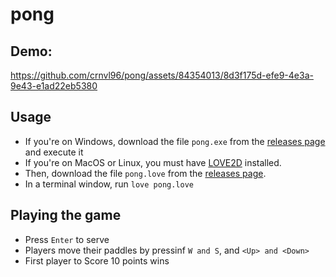 # pong

## Demo:

https://github.com/crnvl96/pong/assets/84354013/8d3f175d-efe9-4e3a-9e43-e1ad22eb5380

## Usage

- If you're on Windows, download the file `pong.exe` from the [releases page](https://github.com/crnvl96/pong/releases/tag/v1.0.0) and execute it
- If you're on MacOS or Linux, you must have [LOVE2D](https://love2d.org/wiki/Getting_Started) installed.
- Then, download the file `pong.love` from the [releases page](https://github.com/crnvl96/pong/releases/tag/v1.0.0).
- In a terminal window, run `love pong.love`

## Playing the game
- Press `Enter` to serve
- Players move their paddles by pressinf `W and S`, and `<Up> and <Down>`
- First player to Score 10 points wins


